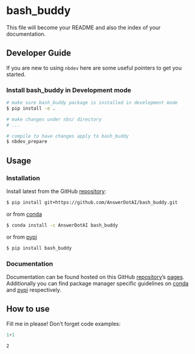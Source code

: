 # bash_buddy


<!-- WARNING: THIS FILE WAS AUTOGENERATED! DO NOT EDIT! -->

This file will become your README and also the index of your
documentation.

## Developer Guide

If you are new to using `nbdev` here are some useful pointers to get you
started.

### Install bash_buddy in Development mode

``` sh
# make sure bash_buddy package is installed in development mode
$ pip install -e .

# make changes under nbs/ directory
# ...

# compile to have changes apply to bash_buddy
$ nbdev_prepare
```

## Usage

### Installation

Install latest from the GitHub
[repository](https://github.com/AnswerDotAI/bash_buddy):

``` sh
$ pip install git+https://github.com/AnswerDotAI/bash_buddy.git
```

or from [conda](https://anaconda.org/AnswerDotAI/bash_buddy)

``` sh
$ conda install -c AnswerDotAI bash_buddy
```

or from [pypi](https://pypi.org/project/bash_buddy/)

``` sh
$ pip install bash_buddy
```

### Documentation

Documentation can be found hosted on this GitHub
[repository](https://github.com/AnswerDotAI/bash_buddy)’s
[pages](https://AnswerDotAI.github.io/bash_buddy/). Additionally you can
find package manager specific guidelines on
[conda](https://anaconda.org/AnswerDotAI/bash_buddy) and
[pypi](https://pypi.org/project/bash_buddy/) respectively.

## How to use

Fill me in please! Don’t forget code examples:

``` python
1+1
```

    2
